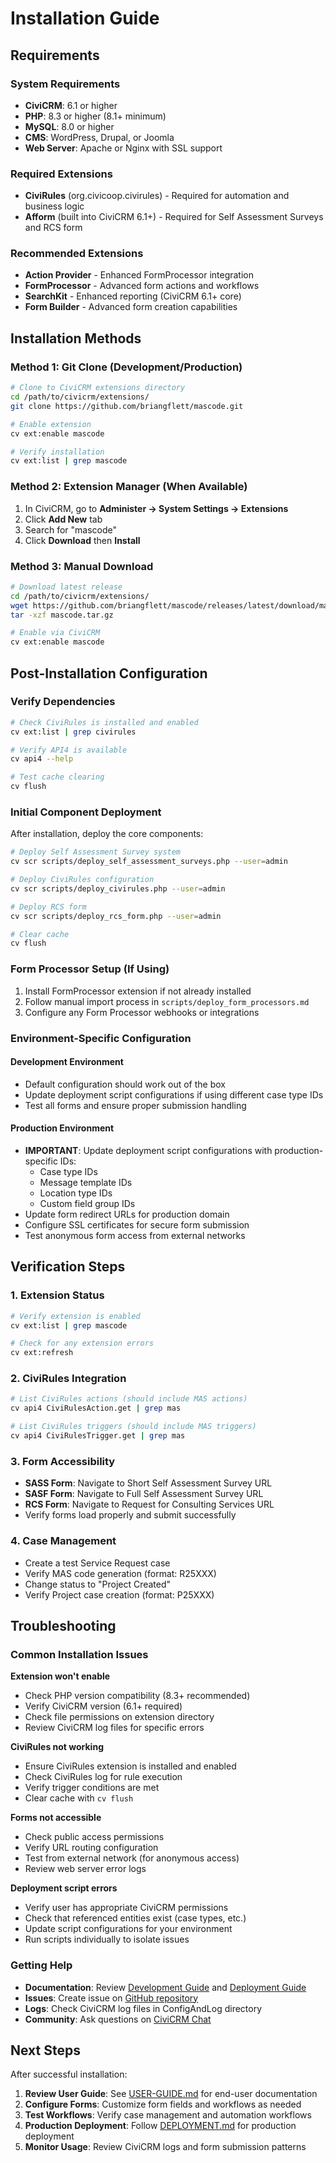 # Installation Guide

## Requirements

### System Requirements

- **CiviCRM**: 6.1 or higher
- **PHP**: 8.3 or higher (8.1+ minimum)
- **MySQL**: 8.0 or higher  
- **CMS**: WordPress, Drupal, or Joomla
- **Web Server**: Apache or Nginx with SSL support

### Required Extensions

- **CiviRules** (org.civicoop.civirules) - Required for automation and business logic
- **Afform** (built into CiviCRM 6.1+) - Required for Self Assessment Surveys and RCS form

### Recommended Extensions

- **Action Provider** - Enhanced FormProcessor integration
- **FormProcessor** - Advanced form actions and workflows
- **SearchKit** - Enhanced reporting (CiviCRM 6.1+ core)
- **Form Builder** - Advanced form creation capabilities

## Installation Methods

### Method 1: Git Clone (Development/Production)

```bash
# Clone to CiviCRM extensions directory
cd /path/to/civicrm/extensions/
git clone https://github.com/briangflett/mascode.git

# Enable extension
cv ext:enable mascode

# Verify installation
cv ext:list | grep mascode
```

### Method 2: Extension Manager (When Available)

1. In CiviCRM, go to **Administer → System Settings → Extensions**
2. Click **Add New** tab
3. Search for "mascode"
4. Click **Download** then **Install**

### Method 3: Manual Download

```bash
# Download latest release
cd /path/to/civicrm/extensions/
wget https://github.com/briangflett/mascode/releases/latest/download/mascode.tar.gz
tar -xzf mascode.tar.gz

# Enable via CiviCRM
cv ext:enable mascode
```

## Post-Installation Configuration

### Verify Dependencies

```bash
# Check CiviRules is installed and enabled
cv ext:list | grep civirules

# Verify API4 is available
cv api4 --help

# Test cache clearing
cv flush
```

### Initial Component Deployment

After installation, deploy the core components:

```bash
# Deploy Self Assessment Survey system
cv scr scripts/deploy_self_assessment_surveys.php --user=admin

# Deploy CiviRules configuration
cv scr scripts/deploy_civirules.php --user=admin

# Deploy RCS form
cv scr scripts/deploy_rcs_form.php --user=admin

# Clear cache
cv flush
```

### Form Processor Setup (If Using)

1. Install FormProcessor extension if not already installed
2. Follow manual import process in `scripts/deploy_form_processors.md`
3. Configure any Form Processor webhooks or integrations

### Environment-Specific Configuration

#### Development Environment
- Default configuration should work out of the box
- Update deployment script configurations if using different case type IDs
- Test all forms and ensure proper submission handling

#### Production Environment
- **IMPORTANT**: Update deployment script configurations with production-specific IDs:
  - Case type IDs
  - Message template IDs
  - Location type IDs
  - Custom field group IDs
- Update form redirect URLs for production domain
- Configure SSL certificates for secure form submission
- Test anonymous form access from external networks

## Verification Steps

### 1. Extension Status
```bash
# Verify extension is enabled
cv ext:list | grep mascode

# Check for any extension errors
cv ext:refresh
```

### 2. CiviRules Integration
```bash
# List CiviRules actions (should include MAS actions)
cv api4 CiviRulesAction.get | grep mas

# List CiviRules triggers (should include MAS triggers)
cv api4 CiviRulesTrigger.get | grep mas
```

### 3. Form Accessibility
- **SASS Form**: Navigate to Short Self Assessment Survey URL
- **SASF Form**: Navigate to Full Self Assessment Survey URL  
- **RCS Form**: Navigate to Request for Consulting Services URL
- Verify forms load properly and submit successfully

### 4. Case Management
- Create a test Service Request case
- Verify MAS code generation (format: R25XXX)
- Change status to "Project Created"
- Verify Project case creation (format: P25XXX)

## Troubleshooting

### Common Installation Issues

**Extension won't enable**
- Check PHP version compatibility (8.3+ recommended)
- Verify CiviCRM version (6.1+ required)
- Check file permissions on extension directory
- Review CiviCRM log files for specific errors

**CiviRules not working**
- Ensure CiviRules extension is installed and enabled
- Check CiviRules log for rule execution
- Verify trigger conditions are met
- Clear cache with `cv flush`

**Forms not accessible**
- Check public access permissions
- Verify URL routing configuration
- Test from external network (for anonymous access)
- Review web server error logs

**Deployment script errors**
- Verify user has appropriate CiviCRM permissions
- Check that referenced entities exist (case types, etc.)
- Update script configurations for your environment
- Run scripts individually to isolate issues

### Getting Help

- **Documentation**: Review [Development Guide](DEVELOPMENT.md) and [Deployment Guide](DEPLOYMENT.md)
- **Issues**: Create issue on [GitHub repository](https://github.com/briangflett/mascode/issues)
- **Logs**: Check CiviCRM log files in ConfigAndLog directory
- **Community**: Ask questions on [CiviCRM Chat](https://chat.civicrm.org/)

## Next Steps

After successful installation:

1. **Review User Guide**: See [USER-GUIDE.md](USER-GUIDE.md) for end-user documentation
2. **Configure Forms**: Customize form fields and workflows as needed
3. **Test Workflows**: Verify case management and automation workflows
4. **Production Deployment**: Follow [DEPLOYMENT.md](DEPLOYMENT.md) for production deployment
5. **Monitor Usage**: Review CiviCRM logs and form submission patterns
